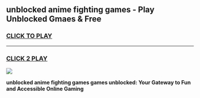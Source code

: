 
## unblocked anime fighting games - Play Unblocked Gmaes & Free
<h3>
<a href="https://news.freeplayer.one?title=unblocked_anime_fighting_games&ref=23F">CLICK TO PLAY</a></h3>
<hr>

<h3>
<a href="https://news.freeplayer.one?title=unblocked_anime_fighting_games&ref=23F">CLICK 2 PLAY</a>
  
</h3>

<a href="https://news.freeplayer.one?title=unblocked_anime_fighting_games&ref=23F/"><img src="https://clearcache.store/games.png"></a>


**unblocked anime fighting games games unblocked: Your Gateway to Fun and Accessible Online Gaming**
